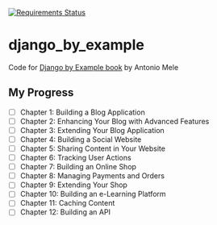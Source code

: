 [![Requirements Status](https://requires.io/github/lancelote/django_by_example/requirements.svg?branch=master)](https://requires.io/github/lancelote/django_by_example/requirements/?branch=master)

# django_by_example

Code for [Django by Example book](http://www.amazon.com/Django-Example-Antonio-Mele/dp/1784391913) by Antonio Mele

## My Progress

- [ ] Chapter 1: Building a Blog Application
- [ ] Chapter 2: Enhancing Your Blog with Advanced Features
- [ ] Chapter 3: Extending Your Blog Application
- [ ] Chapter 4: Building a Social Website
- [ ] Chapter 5: Sharing Content in Your Website
- [ ] Chapter 6: Tracking User Actions
- [ ] Chapter 7: Building an Online Shop
- [ ] Chapter 8: Managing Payments and Orders
- [ ] Chapter 9: Extending Your Shop
- [ ] Chapter 10: Building an e-Learning Platform
- [ ] Chapter 11: Caching Content
- [ ] Chapter 12: Building an API
